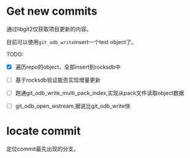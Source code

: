 # Get new commits

通过libgit2仅获取项目更新的内容。

目前可以使用`git_odb_write`insert一个test object了。

TODO:
- [x] 遍历repo的object，全部insert到rocksdb中
- [ ] 基于rocksdb验证能否实现增量更新
- [ ] 跑通git_odb_write_multi_pack_index,实现从pack文件读取object数据
- [ ] git_odb_open_wstream,据说比git_odb_write快


# locate commit
定位commit最先出现的分支。
